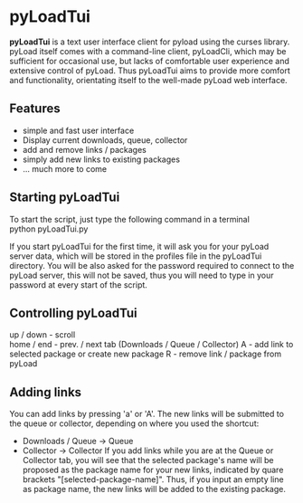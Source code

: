 pyLoadTui
=========

**pyLoadTui** is a text user interface client for pyload using the curses library.  
pyLoad itself comes with a command-line client, pyLoadCli, which may be sufficient for occasional use, but lacks of comfortable user experience and extensive control of pyLoad.
Thus pyLoadTui aims to provide more comfort and functionality, orientating itself to the well-made pyLoad web interface.

Features
--------
- simple and fast user interface
- Display current downloads, queue, collector
- add and remove links / packages
- simply add new links to existing packages
- ... much more to come

Starting pyLoadTui
------------------
To start the script, just type the following command in a terminal  
	python pyLoadTui.py
	
If you start pyLoadTui for the first time, it will ask you for your pyLoad server data, which will be stored in the profiles file in the pyLoadTui directory.
You will be also asked for the password required to connect to the pyLoad server, this will not be saved, thus you will need to type in your password at every start of the script.

Controlling pyLoadTui
---------------------
up / down - scroll  
home / end - prev. / next tab (Downloads / Queue / Collector)
A - add link to selected package or create new package
R - remove link / package from pyLoad

Adding links
------------
You can add links by pressing 'a' or 'A'.
The new links will be submitted to the queue or collector, depending on where you used the shortcut:  
- Downloads / Queue -> Queue
- Collector -> Collector
If you add links while you are at the Queue or Collector tab, you will see that the selected package's name will be proposed as the package name for your new links, indicated by quare brackets "[selected-package-name]".
Thus, if you input an empty line as package name, the new links will be added to the existing package.
